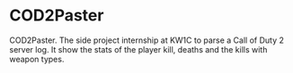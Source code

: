 COD2Paster
==========

COD2Paster. The side project internship at KW1C to parse a Call of Duty 2 server log. It show the stats of the player kill, deaths and the kills with weapon types.
